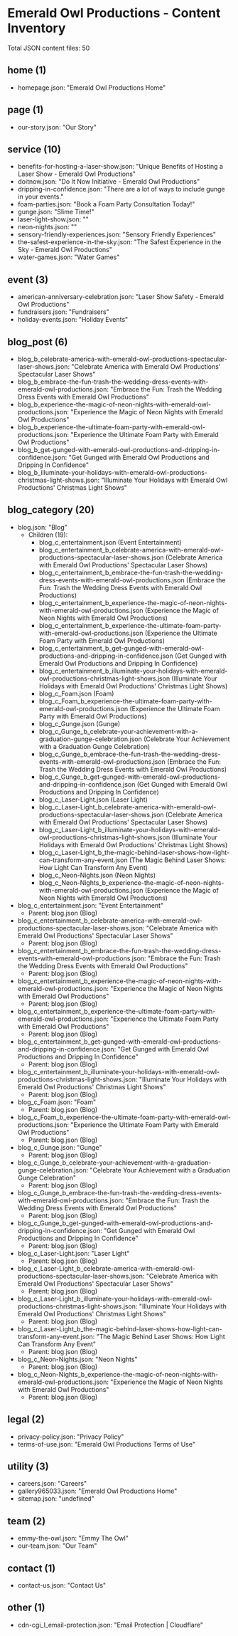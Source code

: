 # Emerald Owl Productions - Content Inventory

Total JSON content files: 50

## home (1)

- homepage.json: "Emerald Owl Productions Home"

## page (1)

- our-story.json: "Our Story"

## service (10)

- benefits-for-hosting-a-laser-show.json: "Unique Benefits of Hosting a Laser Show - Emerald Owl Productions"
- doitnow.json: "Do It Now Initiative - Emerald Owl Productions"
- dripping-in-confidence.json: "There are a lot of ways to include gunge in your events."
- foam-parties.json: "Book a Foam Party Consultation Today!"
- gunge.json: "Slime Time!"
- laser-light-show.json: ""
- neon-nights.json: ""
- sensory-friendly-experiences.json: "Sensory Friendly Experiences"
- the-safest-experience-in-the-sky.json: "The Safest Experience in the Sky - Emerald Owl Productions"
- water-games.json: "Water Games"

## event (3)

- american-anniversary-celebration.json: "Laser Show Safety - Emerald Owl Productions"
- fundraisers.json: "Fundraisers"
- holiday-events.json: "Holiday Events"

## blog_post (6)

- blog_b_celebrate-america-with-emerald-owl-productions-spectacular-laser-shows.json: "Celebrate America with Emerald Owl Productions' Spectacular Laser Shows"
- blog_b_embrace-the-fun-trash-the-wedding-dress-events-with-emerald-owl-productions.json: "Embrace the Fun: Trash the Wedding Dress Events with Emerald Owl Productions"
- blog_b_experience-the-magic-of-neon-nights-with-emerald-owl-productions.json: "Experience the Magic of Neon Nights with Emerald Owl Productions"
- blog_b_experience-the-ultimate-foam-party-with-emerald-owl-productions.json: "Experience the Ultimate Foam Party with Emerald Owl Productions"
- blog_b_get-gunged-with-emerald-owl-productions-and-dripping-in-confidence.json: "Get Gunged with Emerald Owl Productions and Dripping In Confidence"
- blog_b_illuminate-your-holidays-with-emerald-owl-productions-christmas-light-shows.json: "Illuminate Your Holidays with Emerald Owl Productions' Christmas Light Shows"

## blog_category (20)

- blog.json: "Blog"
  - Children (19):
    - blog_c_entertainment.json (Event Entertainment)
    - blog_c_entertainment_b_celebrate-america-with-emerald-owl-productions-spectacular-laser-shows.json (Celebrate America with Emerald Owl Productions' Spectacular Laser Shows)
    - blog_c_entertainment_b_embrace-the-fun-trash-the-wedding-dress-events-with-emerald-owl-productions.json (Embrace the Fun: Trash the Wedding Dress Events with Emerald Owl Productions)
    - blog_c_entertainment_b_experience-the-magic-of-neon-nights-with-emerald-owl-productions.json (Experience the Magic of Neon Nights with Emerald Owl Productions)
    - blog_c_entertainment_b_experience-the-ultimate-foam-party-with-emerald-owl-productions.json (Experience the Ultimate Foam Party with Emerald Owl Productions)
    - blog_c_entertainment_b_get-gunged-with-emerald-owl-productions-and-dripping-in-confidence.json (Get Gunged with Emerald Owl Productions and Dripping In Confidence)
    - blog_c_entertainment_b_illuminate-your-holidays-with-emerald-owl-productions-christmas-light-shows.json (Illuminate Your Holidays with Emerald Owl Productions' Christmas Light Shows)
    - blog_c_Foam.json (Foam)
    - blog_c_Foam_b_experience-the-ultimate-foam-party-with-emerald-owl-productions.json (Experience the Ultimate Foam Party with Emerald Owl Productions)
    - blog_c_Gunge.json (Gunge)
    - blog_c_Gunge_b_celebrate-your-achievement-with-a-graduation-gunge-celebration.json (Celebrate Your Achievement with a Graduation Gunge Celebration)
    - blog_c_Gunge_b_embrace-the-fun-trash-the-wedding-dress-events-with-emerald-owl-productions.json (Embrace the Fun: Trash the Wedding Dress Events with Emerald Owl Productions)
    - blog_c_Gunge_b_get-gunged-with-emerald-owl-productions-and-dripping-in-confidence.json (Get Gunged with Emerald Owl Productions and Dripping In Confidence)
    - blog_c_Laser-Light.json (Laser Light)
    - blog_c_Laser-Light_b_celebrate-america-with-emerald-owl-productions-spectacular-laser-shows.json (Celebrate America with Emerald Owl Productions' Spectacular Laser Shows)
    - blog_c_Laser-Light_b_illuminate-your-holidays-with-emerald-owl-productions-christmas-light-shows.json (Illuminate Your Holidays with Emerald Owl Productions' Christmas Light Shows)
    - blog_c_Laser-Light_b_the-magic-behind-laser-shows-how-light-can-transform-any-event.json (The Magic Behind Laser Shows: How Light Can Transform Any Event)
    - blog_c_Neon-Nights.json (Neon Nights)
    - blog_c_Neon-Nights_b_experience-the-magic-of-neon-nights-with-emerald-owl-productions.json (Experience the Magic of Neon Nights with Emerald Owl Productions)
- blog_c_entertainment.json: "Event Entertainment"
  - Parent: blog.json (Blog)
- blog_c_entertainment_b_celebrate-america-with-emerald-owl-productions-spectacular-laser-shows.json: "Celebrate America with Emerald Owl Productions' Spectacular Laser Shows"
  - Parent: blog.json (Blog)
- blog_c_entertainment_b_embrace-the-fun-trash-the-wedding-dress-events-with-emerald-owl-productions.json: "Embrace the Fun: Trash the Wedding Dress Events with Emerald Owl Productions"
  - Parent: blog.json (Blog)
- blog_c_entertainment_b_experience-the-magic-of-neon-nights-with-emerald-owl-productions.json: "Experience the Magic of Neon Nights with Emerald Owl Productions"
  - Parent: blog.json (Blog)
- blog_c_entertainment_b_experience-the-ultimate-foam-party-with-emerald-owl-productions.json: "Experience the Ultimate Foam Party with Emerald Owl Productions"
  - Parent: blog.json (Blog)
- blog_c_entertainment_b_get-gunged-with-emerald-owl-productions-and-dripping-in-confidence.json: "Get Gunged with Emerald Owl Productions and Dripping In Confidence"
  - Parent: blog.json (Blog)
- blog_c_entertainment_b_illuminate-your-holidays-with-emerald-owl-productions-christmas-light-shows.json: "Illuminate Your Holidays with Emerald Owl Productions' Christmas Light Shows"
  - Parent: blog.json (Blog)
- blog_c_Foam.json: "Foam"
  - Parent: blog.json (Blog)
- blog_c_Foam_b_experience-the-ultimate-foam-party-with-emerald-owl-productions.json: "Experience the Ultimate Foam Party with Emerald Owl Productions"
  - Parent: blog.json (Blog)
- blog_c_Gunge.json: "Gunge"
  - Parent: blog.json (Blog)
- blog_c_Gunge_b_celebrate-your-achievement-with-a-graduation-gunge-celebration.json: "Celebrate Your Achievement with a Graduation Gunge Celebration"
  - Parent: blog.json (Blog)
- blog_c_Gunge_b_embrace-the-fun-trash-the-wedding-dress-events-with-emerald-owl-productions.json: "Embrace the Fun: Trash the Wedding Dress Events with Emerald Owl Productions"
  - Parent: blog.json (Blog)
- blog_c_Gunge_b_get-gunged-with-emerald-owl-productions-and-dripping-in-confidence.json: "Get Gunged with Emerald Owl Productions and Dripping In Confidence"
  - Parent: blog.json (Blog)
- blog_c_Laser-Light.json: "Laser Light"
  - Parent: blog.json (Blog)
- blog_c_Laser-Light_b_celebrate-america-with-emerald-owl-productions-spectacular-laser-shows.json: "Celebrate America with Emerald Owl Productions' Spectacular Laser Shows"
  - Parent: blog.json (Blog)
- blog_c_Laser-Light_b_illuminate-your-holidays-with-emerald-owl-productions-christmas-light-shows.json: "Illuminate Your Holidays with Emerald Owl Productions' Christmas Light Shows"
  - Parent: blog.json (Blog)
- blog_c_Laser-Light_b_the-magic-behind-laser-shows-how-light-can-transform-any-event.json: "The Magic Behind Laser Shows: How Light Can Transform Any Event"
  - Parent: blog.json (Blog)
- blog_c_Neon-Nights.json: "Neon Nights"
  - Parent: blog.json (Blog)
- blog_c_Neon-Nights_b_experience-the-magic-of-neon-nights-with-emerald-owl-productions.json: "Experience the Magic of Neon Nights with Emerald Owl Productions"
  - Parent: blog.json (Blog)

## legal (2)

- privacy-policy.json: "Privacy Policy"
- terms-of-use.json: "Emerald Owl Productions Terms of Use"

## utility (3)

- careers.json: "Careers"
- gallery965033.json: "Emerald Owl Productions Home"
- sitemap.json: "undefined"

## team (2)

- emmy-the-owl.json: "Emmy The Owl"
- our-team.json: "Our Team"

## contact (1)

- contact-us.json: "Contact Us"

## other (1)

- cdn-cgi_l_email-protection.json: "Email Protection | Cloudflare"

